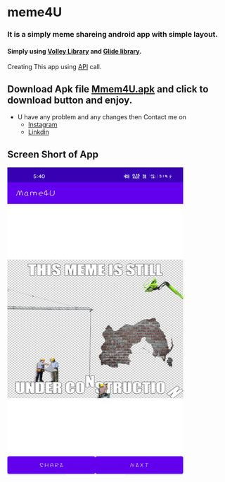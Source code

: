 # meme4U

### It is a simply meme shareing android app with simple layout.
#### Simply using [Volley Library](https://developer.android.com/training/volley) and [Glide library](https://github.com/bumptech/glide).
Creating This app using [API](https://meme-api.herokuapp.com/gimme) call.

## Download Apk file [Mmem4U.apk](https://github.com/kanhakumar143/meme4U/blob/master/Meme4U.apk) and click to download button and enjoy.
   - U have any problem and any changes then Contact me on 
      - [Instagram](https://www.instagram.com/_dark_.devil__/)
      - [Linkdin](https://www.linkedin.com/in/kanhakumar143/)

## Screen Short of App
<img src="https://github.com/kanhakumar143/meme4U/blob/master/Screenshot_2021-09-07-17-40-06-60_2dc8ce87b02ae0a3b08c08662e22098d.jpg" width="400" height="700">




